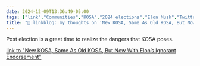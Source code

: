 ```yaml
---
date: 2024-12-09T13:36:49-05:00
tags: ["link","Communities","KOSA","2024 elections","Elon Musk","Twitter"]
title: "🔗 linkblog: my thoughts on 'New KOSA, Same As Old KOSA, But Now With Elon’s Ignorant Endorsement'"
---
```

Post election is a great time to realize the dangers that KOSA poses.

[link to "New KOSA, Same As Old KOSA, But Now With Elon’s Ignorant Endorsement"](https://www.techdirt.com/2024/12/09/new-kosa-same-as-old-kosa-but-now-with-elons-ignorant-endorsement/)